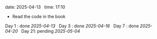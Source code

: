 date: 2025-04-13  
time: 17:10  

- Read the code in the book

Day 1 : done *2025-04-13*  
Day 3 : done *2025-04-16*  
Day 7 : done *2025-04-20*  
Day 21: pending *2025-05-04*